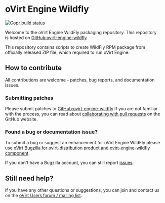 # oVirt Engine Wildfly

[![Copr build status](https://copr.fedorainfracloud.org/coprs/ovirt/ovirt-master-snapshot/package/ovirt-engine-wildfly/status_image/last_build.png)](https://copr.fedorainfracloud.org/coprs/ovirt/ovirt-master-snapshot/package/ovirt-engine-wildfly/)

Welcome to the oVirt Engine WildFly packaging repository.
This repository is hosted on [GitHub:ovirt-engine-wildfly](https://github.com/oVirt/ovirt-engine-wildfly)

This repository contains scripts to create WildFly RPM package from officially released ZIP file, which required to run oVirt Engine.

## How to contribute

All contributions are welcome - patches, bug reports, and documentation issues.

### Submitting patches

Please submit patches to [GitHub:ovirt-engine-wildfly](https://github.com/oVirt/ovirt-engine-wildfly)
 If you are not familiar with the process, you can read about [collaborating with pull requests](https://docs.github.com/en/pull-requests/collaborating-with-pull-requests/proposing-changes-to-your-work-with-pull-requests) on the GitHub website.

### Found a bug or documentation issue?
To submit a bug or suggest an enhancement for oVirt Engine WildFly please use
[oVirt Bugzilla for ovirt-distribution product and ovirt-engine-wildfly component](https://bugzilla.redhat.com/enter_bug.cgi?product=ovirt-distribution&component=ovirt-engine-wildfly).

If you don't have a Bugzilla account, you can still report [issues](https://github.com/oVirt/ovirt-engine-wildfly/issues).

## Still need help?

If you have any other questions or suggestions, you can join and contact us on the [oVirt Users forum / mailing list](https://lists.ovirt.org/admin/lists/users.ovirt.org/).

